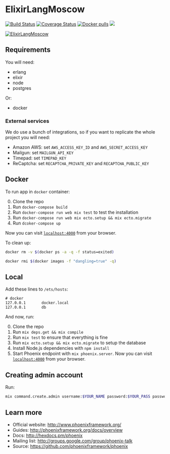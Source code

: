 # ElixirLangMoscow

[![Build Status](https://travis-ci.org/elixir-lang-moscow/site.svg?branch=master)](https://travis-ci.org/elixir-lang-moscow/site) [![Coverage Status](https://coveralls.io/repos/github/elixir-lang-moscow/site/badge.svg?branch=master)](https://coveralls.io/github/elixir-lang-moscow/site?branch=master) [![Docker pulls](https://img.shields.io/docker/pulls/sobolevn/elixir_lang_moscow.svg)](https://hub.docker.com/r/sobolevn/elixir_lang_moscow/~/dockerfile/) [![](https://images.microbadger.com/badges/image/sobolevn/elixir_lang_moscow.svg)](https://microbadger.com/images/sobolevn/elixir_lang_moscow "Get your own image badge on microbadger.com")

[![ElixirLangMoscow](https://raw.githubusercontent.com/elixir-lang-moscow/site/master/web/static/assets/images/elixir-lang-moscow-logo.png)](https://elixir-lang-moscow.herokuapp.com/)

## Requirements

You will need:

  * erlang
  * elixir
  * node
  * postgres

Or:

  * docker

### External services

We do use a bunch of integrations, so if you want to replicate the whole project you will need:

  - Amazon AWS: set `AWS_ACCESS_KEY_ID` and `AWS_SECRET_ACCESS_KEY`
  - Mailgun: set `MAILGUN_API_KEY`
  - Timepad: set `TIMEPAD_KEY`
  - ReCaptcha: set `RECAPTCHA_PRIVATE_KEY` and `RECAPTCHA_PUBLIC_KEY`

## Docker

To run app in `docker` container:

  0. Clone the repo
  1. Run `docker-compose build`
  2. Run `docker-compose run web mix test` to test the installation
  3. Run `docker-compose run web mix ecto.setup && mix ecto.migrate`
  4. Run `dcoker-compose up`

Now you can visit [`localhost:4000`](http://localhost:4000) from your browser.

To clean up:

```bash
docker rm -v $(docker ps -a -q -f status=exited)

docker rmi $(docker images -f "dangling=true" -q)
```

## Local

Add these lines to `/ets/hosts`:

```text
# docker
127.0.0.1       docker.local
127.0.0.1       db
```

And now, run:

  0. Clone the repo
  1. Run `mix deps.get && mix compile`
  2. Run `mix test` to ensure that everything is fine
  3. Run `mix ecto.setup && mix ecto.migrate` to setup the database
  4. Install Node.js dependencies with `npm install`
  5. Start Phoenix endpoint with `mix phoenix.server`. Now you can visit [`localhost:4000`](http://localhost:4000) from your browser.

## Creating admin account

Run:

```bash
mix command.create.admin username:$YOUR_NAME password:$YOUR_PASS password_confirmation:$YOUR_PASS
```

## Learn more

  * Official website: http://www.phoenixframework.org/
  * Guides: http://phoenixframework.org/docs/overview
  * Docs: http://hexdocs.pm/phoenix
  * Mailing list: http://groups.google.com/group/phoenix-talk
  * Source: https://github.com/phoenixframework/phoenix

